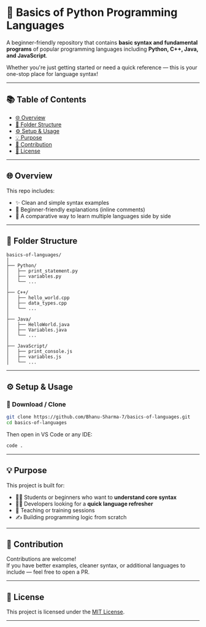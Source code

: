 # 🚀 Basics of Python Programming Languages

A beginner-friendly repository that contains **basic syntax and fundamental programs** of popular programming languages including **Python, C++, Java, and JavaScript**.

Whether you're just getting started or need a quick reference — this is your one-stop place for language syntax!

---

## 📚 Table of Contents

- [🌐 Overview](#-overview)
- [📁 Folder Structure](#-folder-structure)
- [⚙️ Setup & Usage](#️-setup--usage)
- [💡 Purpose](#-purpose)
- [🤝 Contribution](#-contribution)
- [📄 License](#-license)

---

## 🌐 Overview

This repo includes:
- ✨ Clean and simple syntax examples
- 📖 Beginner-friendly explanations (inline comments)
- 🧠 A comparative way to learn multiple languages side by side

---

## 📁 Folder Structure

```
basics-of-languages/
│
├── Python/
│   ├── print_statement.py
│   ├── variables.py
│   └── ...
│
├── C++/
│   ├── hello_world.cpp
│   ├── data_types.cpp
│   └── ...
│
├── Java/
│   ├── HelloWorld.java
│   ├── Variables.java
│   └── ...
│
├── JavaScript/
│   ├── print_console.js
│   ├── variables.js
│   └── ...
```

---

## ⚙️ Setup & Usage

### 🔽 Download / Clone
```bash
git clone https://github.com/Bhanu-Sharma-7/basics-of-languages.git
cd basics-of-languages
```

Then open in VS Code or any IDE:
```bash
code .
```

---

## 💡 Purpose

This project is built for:

- 🧑‍🎓 Students or beginners who want to **understand core syntax**
- 🧑‍💻 Developers looking for a **quick language refresher**
- 🏫 Teaching or training sessions
- ✍️ Building programming logic from scratch

---

## 🤝 Contribution

Contributions are welcome!  
If you have better examples, cleaner syntax, or additional languages to include — feel free to open a PR.

---

## 📄 License

This project is licensed under the [MIT License](LICENSE).

---